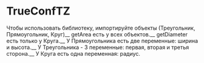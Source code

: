 # TrueConfTZ
Чтобы использовать библиотеку, импортируйте объекты (Треугольник, Прямоугольник, Круг)__
getArea есть у всех объектов.__
getDiameter есть только у Круга.__
У Прямоугольника есть две переменные: ширина и высота.__
У Треугольника - 3 переменные: первая, вторая и третья сторона.__
У Круга есть одна переменная: радиус.